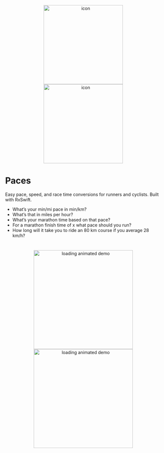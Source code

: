 <div align="center">
<a href="https://itunes.apple.com/app/id1359792411"><img src="http://codexbit.com/apps/paces/images/icon1024.png" alt="icon" width="256"/></a> <br />
<a href="https://itunes.apple.com/app/id1359792411"><img src="http://codexbit.com/apps/paces/images/AppStoreBadge.svg" alt="icon" width="256"/></a>
</div>
</ br>

# Paces
Easy pace, speed, and race time conversions for runners and cyclists. Built with RxSwift.

* What’s your min/mi pace in min/km?
* What’s that in miles per hour? 
* What’s your marathon time based on that pace?
* For a marathon finish time of x what pace should you run?
* How long will it take you to ride an 80 km course if you average 28 km/h? 

#
<div align="center">
  <img src="http://codexbit.com/apps/paces/images/AppPreview_1.gif" alt="loading animated demo" width="320"/>
  <img src="http://codexbit.com/apps/paces/images/AppPreviewSecond_1.gif" alt="loading animated demo" width="320"/>
</div>
